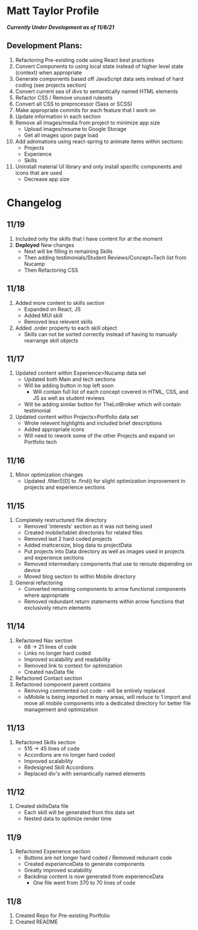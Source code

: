 # Matt Taylor Profile

**_Currently Under Development as of 11/8/21_**


## Development Plans:
1. Refactoring Pre-existing code using React best practices 
2. Convert Components to using local state instead of higher level state (context) when appropriate
3. Generate components based off JavaScript data sets instead of hard coding (see projects section)
4. Convert current sea of divs to semantically named HTML elements
5. Refactor CSS / Remove unused rulesets
6. Convert all CSS to preprocessor (Sass or SCSS)
7. Make appropriate commits for each feature that I work on
8. Update information in each section
9. Remove all images/media from project to minimize app size
    * Upload images/resume to Google Storage
    * Get all images upon page load
10. Add adnimations using react-spring to animate items within sections:
    * Projects
    * Experience
    * Skills
11. Uninstall material UI library and only install specific components and icons that are used
    * Decrease app size
# Changelog

## 11/19
1. Included only the skills that I have content for at the moment
2. **Deployed** New changes
    * Next will be filling in remaining Skills
    * Then adding testimonials/Student Reviews/Concept+Tech list from Nucamp
    * Then Refactoring CSS

## 11/18
1. Added more content to skills section
    * Expanded on React, JS
    * Added MUI skill
    * Removed less relevent skills
2. Added .order property to each skill object
    * Skills can not be sorted correctly instead of having to manually rearrange skill objects

## 11/17
1. Updated content within Experience>Nucamp data set
    * Updated both Main and tech sections
    * Will be adding button in top left soon
        * Will contain full list of each concept covered in HTML, CSS, and JS as well as student reviews
    * Will be adding similar button for TheLotBroker which will contain testimonial
2. Updated content within Projects>Portfolio data set
    * Wrote relevent highlights and included brief descriptions
    * Added appropriate icons
    * Will need to rework some of the other Projects and expand on Portfolio tech

## 11/16
1. Minor optimization changes
    * Updated .filter()[0] to .find() for slight optimization improvement in projects and experience sections

## 11/15
1. Completely restructured file directory
    * Removed 'interests' section as it was not being used
    * Created mobile/tablet directories for related files
    * Removed last 2 hard coded projects
    * Added mattcersize, blog data to projectData
    * Put projects into Data directory as well as images used in projects and experience sections
    * Removed intermediary components that use to reroute depending on device
    * Moved blog section to within Mobile directory
2. General refactoring
    * Converted remaining components to arrow functional components where appropriate
    * Removed redundant return statements within arrow functions that exclusively return elements

## 11/14
1. Refactored Nav section
    * 68 -> 21 lines of code
    * Links no longer hard coded
    * Improved scalability and readability
    * Removed link to context for optimization
    * Created navData file 
2. Refactored Contact section
3. Refactored component parent contains
    * Removing commented out code - will be entirely replaced
    * isMobile is being imported in many areas, will reduce to 1 import and move all mobile components into a dedicated directory for better file management and optimization

## 11/13 
1. Refactored Skills section
    * 515 -> 45 lines of code
    * Accordions are no longer hard coded
    * Improved scalability
    * Redesigned Skill Accordions
    * Replaced div's with semantically named elements

## 11/12
1. Created skillsData file
    * Each skill will be generated from this data set
    * Nested data to optimize render time

## 11/9 
1. Refactored Experience section
    * Buttons are not longer hard coded / Removed redunant code
    * Created experienceData to generate components
    * Greatly improved scalability
    * Backdrop content is now generated from experienceData
        * One file went from 370 to 70 lines of code

## 11/8 
1. Created Repo for Pre-existing Portfolio
2. Created README